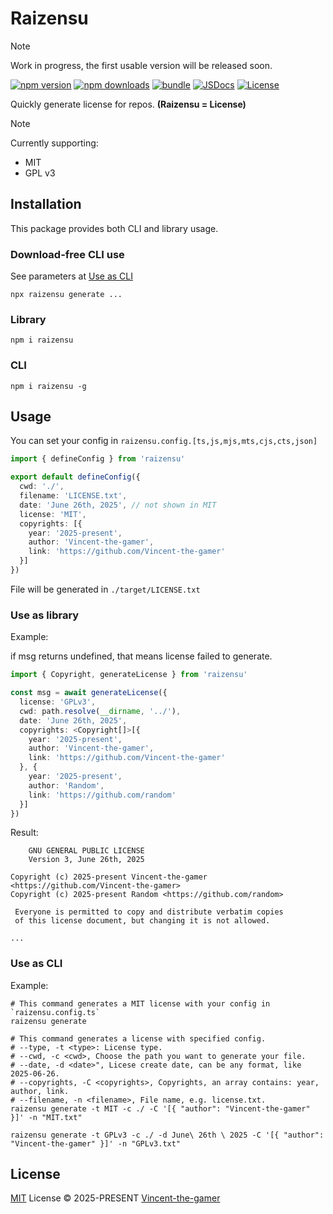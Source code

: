 # Raizensu

> [!NOTE]
> Work in progress, the first usable version will be released soon.

[![npm version][npm-version-src]][npm-version-href]
[![npm downloads][npm-downloads-src]][npm-downloads-href]
[![bundle][bundle-src]][bundle-href]
[![JSDocs][jsdocs-src]][jsdocs-href]
[![License][license-src]][license-href]

Quickly generate license for repos. **(Raizensu = License)**

> [!NOTE]
> Currently supporting:
> - MIT
> - GPL v3

## Installation

This package provides both CLI and library usage.

### Download-free CLI use

See parameters at [Use as CLI](#use-as-cli)

```shell
npx raizensu generate ...
```

### Library
```shell
npm i raizensu
```

### CLI
```shell
npm i raizensu -g
```

## Usage

You can set your config in `raizensu.config.[ts,js,mjs,mts,cjs,cts,json]`

```ts
import { defineConfig } from 'raizensu'

export default defineConfig({
  cwd: './',
  filename: 'LICENSE.txt',
  date: 'June 26th, 2025', // not shown in MIT
  license: 'MIT',
  copyrights: [{
    year: '2025-present',
    author: 'Vincent-the-gamer',
    link: 'https://github.com/Vincent-the-gamer'
  }]
})
```

File will be generated in `./target/LICENSE.txt`

### Use as library

Example:

if msg returns undefined, that means license failed to generate.

```ts
import { Copyright, generateLicense } from 'raizensu'

const msg = await generateLicense({
  license: 'GPLv3',
  cwd: path.resolve(__dirname, '../'),
  date: 'June 26th, 2025',
  copyrights: <Copyright[]>[{
    year: '2025-present',
    author: 'Vincent-the-gamer',
    link: 'https://github.com/Vincent-the-gamer'
  }, {
    year: '2025-present',
    author: 'Random',
    link: 'https://github.com/random'
  }]
})
```

Result:
```
    GNU GENERAL PUBLIC LICENSE
    Version 3, June 26th, 2025

Copyright (c) 2025-present Vincent-the-gamer <https://github.com/Vincent-the-gamer>
Copyright (c) 2025-present Random <https://github.com/random>

 Everyone is permitted to copy and distribute verbatim copies
 of this license document, but changing it is not allowed.

...
```

### Use as CLI
Example:
```shell
# This command generates a MIT license with your config in `raizensu.config.ts`
raizensu generate

# This command generates a license with specified config.
# --type, -t <type>: License type.
# --cwd, -c <cwd>, Choose the path you want to generate your file.
# --date, -d <date>", Licese create date, can be any format, like 2025-06-26.
# --copyrights, -C <copyrights>, Copyrights, an array contains: year, author, link.
# --filename, -n <filename>, File name, e.g. license.txt.
raizensu generate -t MIT -c ./ -C '[{ "author": "Vincent-the-gamer" }]' -n "MIT.txt"

raizensu generate -t GPLv3 -c ./ -d June\ 26th \ 2025 -C '[{ "author": "Vincent-the-gamer" }]' -n "GPLv3.txt"
```

## License

[MIT](./LICENSE) License © 2025-PRESENT [Vincent-the-gamer](https://github.com/Vincent-the-gamer)

<!-- Badges -->

[npm-version-src]: https://img.shields.io/npm/v/raizensu?style=flat&colorA=080f12&colorB=1fa669
[npm-version-href]: https://npmjs.com/package/raizensu
[npm-downloads-src]: https://img.shields.io/npm/dm/raizensu?style=flat&colorA=080f12&colorB=1fa669
[npm-downloads-href]: https://npmjs.com/package/raizensu
[bundle-src]: https://img.shields.io/bundlephobia/minzip/raizensu?style=flat&colorA=080f12&colorB=1fa669&label=minzip
[bundle-href]: https://bundlephobia.com/result?p=raizensu
[license-src]: https://img.shields.io/github/license/Vincent-the-gamer/raizensu.svg?style=flat&colorA=080f12&colorB=1fa669
[license-href]: https://github.com/Vincent-the-gamer/raizensu/blob/main/LICENSE
[jsdocs-src]: https://img.shields.io/badge/jsdocs-reference-080f12?style=flat&colorA=080f12&colorB=1fa669
[jsdocs-href]: https://www.jsdocs.io/package/raizensu
